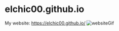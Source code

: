 # elchic00.github.io
My website: https://elchic00.github.io/
![websiteGif](https://user-images.githubusercontent.com/40577932/137805975-2ad7f8b3-8a5b-42d9-ae1c-82a7a30f02d8.gif)
